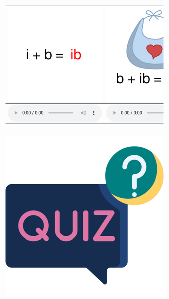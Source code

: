<div class="carrousel">


|![](/media/img/IShortvowel/ib.svg)|![](/media/img/IShortvowel/bib.svg)|![](/media/img/IShortvowel/nib.svg)|![](/media/img/IShortvowel/rib.svg)|![](/media/img/IShortvowel/id.svg)|![](/media/img/IShortvowel/kid.svg)|![](/media/img/IShortvowel/lid.svg)|![](/media/img/IShortvowel/rid.svg)|![](/media/img/IShortvowel/ig.svg)|![](/media/img/IShortvowel/big.svg)|![](/media/img/IShortvowel/dig.svg)|![](/media/img/IShortvowel/pig.svg)|![](/media/img/IShortvowel/in.svg)|![](/media/img/IShortvowel/bin.svg)|![](/media/img/IShortvowel/pin.svg)|![](/media/img/IShortvowel/win.svg)|![](/media/img/IShortvowel/ip.svg)|![](/media/img/IShortvowel/dip.svg)|![](/media/img/IShortvowel/hip.svg)|![](/media/img/IShortvowel/lip.svg)|![](/media/img/IShortvowel/it.svg)|![](/media/img/IShortvowel/hit.svg)|![](/media/img/IShortvowel/pit.svg)|![](/media/img/IShortvowel/sit.svg)|![](/media/img/IShortvowel/ix.svg)|![](/media/img/IShortvowel/fix.svg)|![](/media/img/IShortvowel/mix.svg)|![](/media/img/IShortvowel/six.svg)|
| :----: | :----: | :----: | :----: | :----: | :----: | :----: | :----: | :----: | :----: | :----: | :----: | :----: | :----: | :----: | :----: | :----: | :----: | :----: | :----: | :----: | :----: | :----: | :----: | :----: | :----: | :----: | :----: |
|![](/media/audio/ibbe.mp3)|![](/media/audio/bib.mp3)|![](/media/audio/nib.mp3)|![](/media/audio/rib.mp3)|![](/media/audio/id.mp3)|![](/media/audio/kid.mp3)|![](/media/audio/lid.mp3)|![](/media/audio/rid.mp3)|![](/media/audio/igg.mp3)|![](/media/audio/big.mp3)|![](/media/audio/dig.mp3)|![](/media/audio/pig.mp3)|![](/media/audio/in.mp3)|![](/media/audio/bin.mp3)|![](/media/audio/pin.mp3)|![](/media/audio/win.mp3)|![](/media/audio/ip.mp3)|![](/media/audio/dip.mp3)|![](/media/audio/hip.mp3)|![](/media/audio/lip.mp3)|![](/media/audio/it.mp3)|![](/media/audio/hit.mp3)|![](/media/audio/pit.mp3)|![](/media/audio/sit.mp3)|![](/media/audio/ix.mp3)|![](/media/audio/fix.mp3)|![](/media/audio/mix.mp3)|![](/media/audio/six.mp3)|

</div>



# ![icon](/media/icons/quiz.svg) 

